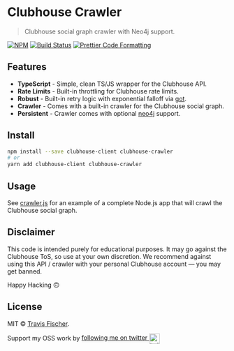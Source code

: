 # Clubhouse Crawler

> Clubhouse social graph crawler with Neo4j support.

[![NPM](https://img.shields.io/npm/v/clubhouse-crawler.svg)](https://www.npmjs.com/package/clubhouse-crawler) [![Build Status](https://github.com/transitive-bullshit/clubhouse/actions/workflows/build.yml/badge.svg)](https://github.com/transitive-bullshit/clubhouse/actions/workflows/build.yml) [![Prettier Code Formatting](https://img.shields.io/badge/code_style-prettier-brightgreen.svg)](https://prettier.io)

## Features

- **TypeScript** - Simple, clean TS/JS wrapper for the Clubhouse API.
- **Rate Limits** - Built-in throttling for Clubhouse rate limits.
- **Robust** - Built-in retry logic with exponential falloff via [got](https://github.com/sindresorhus/got).
- **Crawler** - Comes with a built-in crawler for the Clubhouse social graph.
- ️️**Persistent** - Crawler comes with optional [neo4j](https://neo4j.com/) support.

## Install

```sh
npm install --save clubhouse-client clubhouse-crawler
# or
yarn add clubhouse-client clubhouse-crawler
```

## Usage

See [crawler.js](../../examples/crawler.js) for an example of a complete Node.js app that will crawl the Clubhouse social graph.

## Disclaimer

This code is intended purely for educational purposes. It may go against the Clubhouse ToS, so use at your own discretion. We recommend against using this API / crawler with your personal Clubhouse account — you may get banned.

Happy Hacking 🙃

## License

MIT © [Travis Fischer](https://transitivebullsh.it).

Support my OSS work by <a href="https://twitter.com/transitive_bs">following me on twitter <img src="https://storage.googleapis.com/saasify-assets/twitter-logo.svg" alt="twitter" height="24px" align="center"></a>
